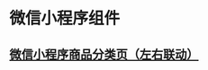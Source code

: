 # 微信小程序组件

## [微信小程序商品分类页（左右联动）](https://github.com/mkinit/wechat-applet/components/js2-category-page)